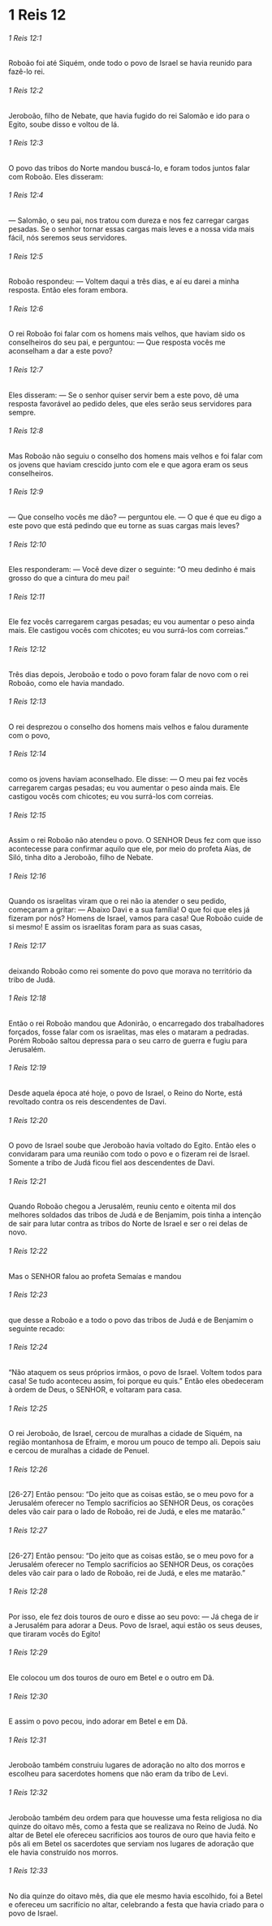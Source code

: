 # 1 Reis 12

###### 1 Reis 12:1

Roboão foi até Siquém, onde todo o povo de Israel se havia reunido para fazê-lo rei.

###### 1 Reis 12:2

Jeroboão, filho de Nebate, que havia fugido do rei Salomão e ido para o Egito, soube disso e voltou de lá.

###### 1 Reis 12:3

O povo das tribos do Norte mandou buscá-lo, e foram todos juntos falar com Roboão. Eles disseram:

###### 1 Reis 12:4

— Salomão, o seu pai, nos tratou com dureza e nos fez carregar cargas pesadas. Se o senhor tornar essas cargas mais leves e a nossa vida mais fácil, nós seremos seus servidores.

###### 1 Reis 12:5

Roboão respondeu: — Voltem daqui a três dias, e aí eu darei a minha resposta. Então eles foram embora.

###### 1 Reis 12:6

O rei Roboão foi falar com os homens mais velhos, que haviam sido os conselheiros do seu pai, e perguntou: — Que resposta vocês me aconselham a dar a este povo?

###### 1 Reis 12:7

Eles disseram: — Se o senhor quiser servir bem a este povo, dê uma resposta favorável ao pedido deles, que eles serão seus servidores para sempre.

###### 1 Reis 12:8

Mas Roboão não seguiu o conselho dos homens mais velhos e foi falar com os jovens que haviam crescido junto com ele e que agora eram os seus conselheiros.

###### 1 Reis 12:9

— Que conselho vocês me dão? — perguntou ele. — O que é que eu digo a este povo que está pedindo que eu torne as suas cargas mais leves?

###### 1 Reis 12:10

Eles responderam: — Você deve dizer o seguinte: “O meu dedinho é mais grosso do que a cintura do meu pai!

###### 1 Reis 12:11

Ele fez vocês carregarem cargas pesadas; eu vou aumentar o peso ainda mais. Ele castigou vocês com chicotes; eu vou surrá-los com correias.”

###### 1 Reis 12:12

Três dias depois, Jeroboão e todo o povo foram falar de novo com o rei Roboão, como ele havia mandado.

###### 1 Reis 12:13

O rei desprezou o conselho dos homens mais velhos e falou duramente com o povo,

###### 1 Reis 12:14

como os jovens haviam aconselhado. Ele disse: — O meu pai fez vocês carregarem cargas pesadas; eu vou aumentar o peso ainda mais. Ele castigou vocês com chicotes; eu vou surrá-los com correias.

###### 1 Reis 12:15

Assim o rei Roboão não atendeu o povo. O SENHOR Deus fez com que isso acontecesse para confirmar aquilo que ele, por meio do profeta Aías, de Siló, tinha dito a Jeroboão, filho de Nebate.

###### 1 Reis 12:16

Quando os israelitas viram que o rei não ia atender o seu pedido, começaram a gritar: — Abaixo Davi e a sua família! O que foi que eles já fizeram por nós? Homens de Israel, vamos para casa! Que Roboão cuide de si mesmo! E assim os israelitas foram para as suas casas,

###### 1 Reis 12:17

deixando Roboão como rei somente do povo que morava no território da tribo de Judá.

###### 1 Reis 12:18

Então o rei Roboão mandou que Adonirão, o encarregado dos trabalhadores forçados, fosse falar com os israelitas, mas eles o mataram a pedradas. Porém Roboão saltou depressa para o seu carro de guerra e fugiu para Jerusalém.

###### 1 Reis 12:19

Desde aquela época até hoje, o povo de Israel, o Reino do Norte, está revoltado contra os reis descendentes de Davi.

###### 1 Reis 12:20

O povo de Israel soube que Jeroboão havia voltado do Egito. Então eles o convidaram para uma reunião com todo o povo e o fizeram rei de Israel. Somente a tribo de Judá ficou fiel aos descendentes de Davi.

###### 1 Reis 12:21

Quando Roboão chegou a Jerusalém, reuniu cento e oitenta mil dos melhores soldados das tribos de Judá e de Benjamim, pois tinha a intenção de sair para lutar contra as tribos do Norte de Israel e ser o rei delas de novo.

###### 1 Reis 12:22

Mas o SENHOR falou ao profeta Semaías e mandou

###### 1 Reis 12:23

que desse a Roboão e a todo o povo das tribos de Judá e de Benjamim o seguinte recado:

###### 1 Reis 12:24

“Não ataquem os seus próprios irmãos, o povo de Israel. Voltem todos para casa! Se tudo aconteceu assim, foi porque eu quis.” Então eles obedeceram à ordem de Deus, o SENHOR, e voltaram para casa.

###### 1 Reis 12:25

O rei Jeroboão, de Israel, cercou de muralhas a cidade de Siquém, na região montanhosa de Efraim, e morou um pouco de tempo ali. Depois saiu e cercou de muralhas a cidade de Penuel.

###### 1 Reis 12:26

[26-27] Então pensou: “Do jeito que as coisas estão, se o meu povo for a Jerusalém oferecer no Templo sacrifícios ao SENHOR Deus, os corações deles vão cair para o lado de Roboão, rei de Judá, e eles me matarão.”

###### 1 Reis 12:27

[26-27] Então pensou: “Do jeito que as coisas estão, se o meu povo for a Jerusalém oferecer no Templo sacrifícios ao SENHOR Deus, os corações deles vão cair para o lado de Roboão, rei de Judá, e eles me matarão.”

###### 1 Reis 12:28

Por isso, ele fez dois touros de ouro e disse ao seu povo: — Já chega de ir a Jerusalém para adorar a Deus. Povo de Israel, aqui estão os seus deuses, que tiraram vocês do Egito!

###### 1 Reis 12:29

Ele colocou um dos touros de ouro em Betel e o outro em Dã.

###### 1 Reis 12:30

E assim o povo pecou, indo adorar em Betel e em Dã.

###### 1 Reis 12:31

Jeroboão também construiu lugares de adoração no alto dos morros e escolheu para sacerdotes homens que não eram da tribo de Levi.

###### 1 Reis 12:32

Jeroboão também deu ordem para que houvesse uma festa religiosa no dia quinze do oitavo mês, como a festa que se realizava no Reino de Judá. No altar de Betel ele ofereceu sacrifícios aos touros de ouro que havia feito e pôs ali em Betel os sacerdotes que serviam nos lugares de adoração que ele havia construído nos morros.

###### 1 Reis 12:33

No dia quinze do oitavo mês, dia que ele mesmo havia escolhido, foi a Betel e ofereceu um sacrifício no altar, celebrando a festa que havia criado para o povo de Israel.

